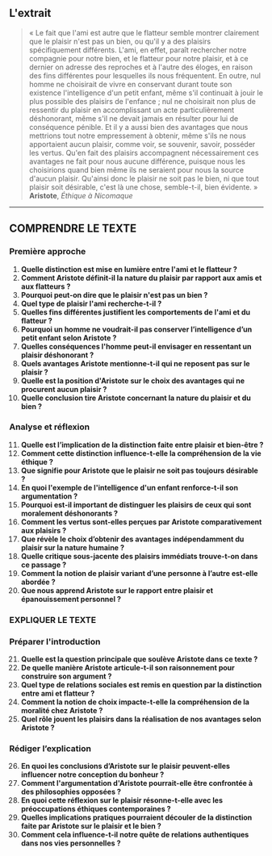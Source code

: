## L'extrait

> « Le fait que l'ami est autre que le flatteur semble montrer clairement que le plaisir n'est pas un bien, ou qu'il y a des plaisirs spécifiquement différents. L'ami, en effet, paraît rechercher notre compagnie pour notre bien, et le flatteur pour notre plaisir, et à ce dernier on adresse des reproches et à l'autre des éloges, en raison des fins différentes pour lesquelles ils nous fréquentent. En outre, nul homme ne choisirait de vivre en conservant durant toute son existence l'intelligence d'un petit enfant, même s'il continuait à jouir le plus possible des plaisirs de l'enfance ; nul ne choisirait non plus de ressentir du plaisir en accomplissant un acte particulièrement déshonorant, même s'il ne devait jamais en résulter pour lui de conséquence pénible. Et il y a aussi bien des avantages que nous mettrions tout notre empressement à obtenir, même s'ils ne nous apportaient aucun plaisir, comme voir, se souvenir, savoir, posséder les vertus. Qu'en fait des plaisirs accompagnent nécessairement ces avantages ne fait pour nous aucune différence, puisque nous les choisirions quand bien même ils ne seraient pour nous la source d'aucun plaisir. Qu'ainsi donc le plaisir ne soit pas le bien, ni que tout plaisir soit désirable, c'est là une chose, semble-t-il, bien évidente. »  
> **Aristote**, *Éthique à Nicomaque*

---

## COMPRENDRE LE TEXTE

### Première approche

1. **Quelle distinction est mise en lumière entre l'ami et le flatteur ?**  
2. **Comment Aristote définit-il la nature du plaisir par rapport aux amis et aux flatteurs ?**  
3. **Pourquoi peut-on dire que le plaisir n'est pas un bien ?**  
4. **Quel type de plaisir l'ami recherche-t-il ?**  
5. **Quelles fins différentes justifient les comportements de l'ami et du flatteur ?**  
6. **Pourquoi un homme ne voudrait-il pas conserver l’intelligence d’un petit enfant selon Aristote ?**  
7. **Quelles conséquences l'homme peut-il envisager en ressentant un plaisir déshonorant ?**  
8. **Quels avantages Aristote mentionne-t-il qui ne reposent pas sur le plaisir ?**  
9. **Quelle est la position d'Aristote sur le choix des avantages qui ne procurent aucun plaisir ?**  
10. **Quelle conclusion tire Aristote concernant la nature du plaisir et du bien ?**  

### Analyse et réflexion

11. **Quelle est l’implication de la distinction faite entre plaisir et bien-être ?**  
12. **Comment cette distinction influence-t-elle la compréhension de la vie éthique ?**  
13. **Que signifie pour Aristote que le plaisir ne soit pas toujours désirable ?**  
14. **En quoi l'exemple de l'intelligence d'un enfant renforce-t-il son argumentation ?**  
15. **Pourquoi est-il important de distinguer les plaisirs de ceux qui sont moralement déshonorants ?**  
16. **Comment les vertus sont-elles perçues par Aristote comparativement aux plaisirs ?**  
17. **Que révèle le choix d’obtenir des avantages indépendamment du plaisir sur la nature humaine ?**  
18. **Quelle critique sous-jacente des plaisirs immédiats trouve-t-on dans ce passage ?**  
19. **Comment la notion de plaisir variant d’une personne à l’autre est-elle abordée ?**  
20. **Que nous apprend Aristote sur le rapport entre plaisir et épanouissement personnel ?**  

### EXPLIQUER LE TEXTE

### Préparer l'introduction

21. **Quelle est la question principale que soulève Aristote dans ce texte ?**  
22. **De quelle manière Aristote articule-t-il son raisonnement pour construire son argument ?**  
23. **Quel type de relations sociales est remis en question par la distinction entre ami et flatteur ?**  
24. **Comment la notion de choix impacte-t-elle la compréhension de la moralité chez Aristote ?**  
25. **Quel rôle jouent les plaisirs dans la réalisation de nos avantages selon Aristote ?**  

### Rédiger l’explication

26. **En quoi les conclusions d’Aristote sur le plaisir peuvent-elles influencer notre conception du bonheur ?**  
27. **Comment l'argumentation d'Aristote pourrait-elle être confrontée à des philosophies opposées ?**  
28. **En quoi cette réflexion sur le plaisir résonne-t-elle avec les préoccupations éthiques contemporaines ?**  
29. **Quelles implications pratiques pourraient découler de la distinction faite par Aristote sur le plaisir et le bien ?**  
30. **Comment cela influence-t-il notre quête de relations authentiques dans nos vies personnelles ?**  